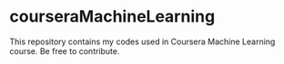 # courseraMachineLearning
This repository contains my codes used in Coursera Machine Learning course. Be free to contribute.
